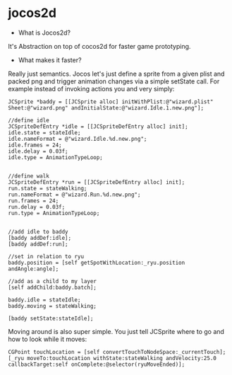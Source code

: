 jocos2d
=======

* What is Jocos2d? 

It's Abstraction on top of cocos2d for faster game prototyping. 

* What makes it faster? 

Really just semantics. Jocos let's just define a sprite from a given plist and packed png and trigger animation changes via a simple setState call. For example instead of invoking actions you and very simply:


    JCSprite *baddy = [[JCSprite alloc] initWithPlist:@"wizard.plist" Sheet:@"wizard.png" andInitialState:@"wizard.Idle.1.new.png"];
    
    //define idle
    JCSpriteDefEntry *idle = [[JCSpriteDefEntry alloc] init];
    idle.state = stateIdle;
    idle.nameFormat = @"wizard.Idle.%d.new.png";
    idle.frames = 24;
    idle.delay = 0.03f;
    idle.type = AnimationTypeLoop;
    
    
    //define walk
    JCSpriteDefEntry *run = [[JCSpriteDefEntry alloc] init];
    run.state = stateWalking;
    run.nameFormat = @"wizard.Run.%d.new.png";
    run.frames = 24;
    run.delay = 0.03f;
    run.type = AnimationTypeLoop;


    //add idle to baddy
    [baddy addDef:idle];
    [baddy addDef:run];
    
    //set in relation to ryu
    baddy.position = [self getSpotWithLocation:_ryu.position andAngle:angle];
    
    //add as a child to my layer
    [self addChild:baddy.batch];
        
    baddy.idle = stateIdle;
    baddy.moving = stateWalking;

    [baddy setState:stateIdle];



Moving around is also super simple. You just tell JCSprite where to go and how to look while it moves:

    CGPoint touchLocation = [self convertTouchToNodeSpace:_currentTouch];
    [_ryu moveTo:touchLocation withState:stateWalking andVelocity:25.0 callbackTarget:self onComplete:@selector(ryuMoveEnded)];


